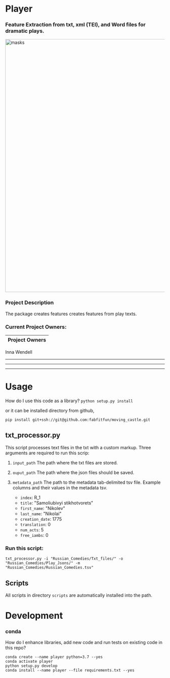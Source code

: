 # Player
### Feature Extraction from txt, xml (TEI), and Word files for dramatic plays.
<img src="https://commons.wikimedia.org/wiki/File:Drama-icon.png#/media/File:Drama-icon.png" alt="masks" height="800"/>


### Project Description
The package creates features creates features from play texts.

### Current Project Owners:
|Project Owners     
|---------
Inna Wendell

---
---
---

# Usage
How do I use this code as a library? 
`python setup.py install`

or it can be installed directory from github,

`pip install git+ssh://git@github.com:fabfitfun/moving_castle.git`

## txt_processor.py
This script processes text files in the txt with a custom markup.
Three arguments are required to run this scrip:
1. `input_path` The path where the txt files are stored.
2. `ouput_path` The path where the json files should be saved.
3. `metadata_path` The path to the metadata tab-delimited tsv file.
	Example columns and their values in the metadata tsv.

	* `index`: 	R_1
	* `title`:  "Samoliubivyi stikhotvorets"	
	* `first_name`: "Nikolev"	
	* `last_name`: "Nikolai"	
	* `creation_date`: 1775	
	* `translation`: 0	
	* `num_acts`: 5	
	* `free_iambs`: 0	

### Run this script:
```
txt_processor.py -i "Russian_Comedies/Txt_files/" -o "Russian_Comedies/Play_Jsons/" -m "Russian_Comedies/Russian_Comedies.tsv"
```

## Scripts
All scripts in directory `scripts` are automatically installed into the path.

# Development

### conda
How do I enhance libraries, add new code and run tests on existing code in this repo?
```
conda create --name player python=3.7 --yes
conda activate player
python setup.py develop
conda install --name player --file requirements.txt --yes